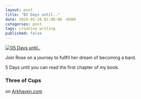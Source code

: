 ```yaml
---
layout: post
title: "05 Days until.."
date: 2024-05-28 01:00:00 -0200
categories: post
tags: creative writing 
published: false
---
```


[![05 Days until..](/assets/img/posts/2024-05-28-5dagen.webp)](https://arkhaven.com/ "05 Days until..")

Join Rose on a journey to fullfil her dream of becoming a bard.  

5 Days until you can read the first chapter of my book.  
### Three of Cups  
on [Arkhaven.com](https://arkhaven.com/)